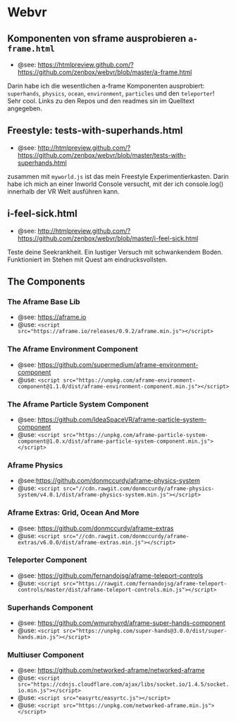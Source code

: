 # Webvr

## Komponenten von sframe ausprobieren `a-frame.html`
- @see: https://htmlpreview.github.com/?https://github.com/zenbox/webvr/blob/master/a-frame.html

Darin habe ich die wesentlichen a-frame Komponenten ausprobiert: `superhands`, `physics`, `ocean`, `environment`, `particles` und den `teleporter`! Sehr cool. Links zu den Repos und den readmes sin im Quelltext angegeben.

## Freestyle: tests-with-superhands.html
- @see: http://htmlpreview.github.com/?https://github.com/zenbox/webvr/blob/master/tests-with-superhands.html

zusammen mit `myworld.js` ist das mein Freestyle Experimentierkasten. Darin habe ich mich an einer Inworld Console versucht, mit der ich console.log() innerhalb der VR Welt ausführen kann.


## i-feel-sick.html
- @see: http://htmlpreview.github.com/?https://github.com/zenbox/webvr/blob/master/i-feel-sick.html

Teste deine Seekrankheit. Ein lustiger Versuch mit schwankendem Boden. Funktioniert im Stehen mit Quest am eindrucksvollsten.

## The Components

### The Aframe Base Lib
- @see: https://aframe.io
- @use: `<script src="https://aframe.io/releases/0.9.2/aframe.min.js"></script>`
 
### The Aframe Environment Component
- @see: https://github.com/supermedium/aframe-environment-component
- @use: `<script src="https://unpkg.com/aframe-environment-component@1.1.0/dist/aframe-environment-component.min.js"></script>`
 
### The Aframe Particle System Component
- @see: https://github.com/IdeaSpaceVR/aframe-particle-system-component
- @use: `<script src="https://unpkg.com/aframe-particle-system-component@1.0.x/dist/aframe-particle-system-component.min.js"></script>`
 
### Aframe Physics
- @see:https://github.com/donmccurdy/aframe-physics-system
- @use: `<script src="//cdn.rawgit.com/donmccurdy/aframe-physics-system/v4.0.1/dist/aframe-physics-system.min.js"></script>`
 
### Aframe Extras: Grid, Ocean And More
- @see: https://github.com/donmccurdy/aframe-extras
- @use: `<script src="//cdn.rawgit.com/donmccurdy/aframe-extras/v6.0.0/dist/aframe-extras.min.js"></script>`
 
### Teleporter Component
- @see: https://github.com/fernandojsg/aframe-teleport-controls
- @use: `<script src="https://rawgit.com/fernandojsg/aframe-teleport-controls/master/dist/aframe-teleport-controls.min.js"></script>`
 
### Superhands Component
- @see: https://github.com/wmurphyrd/aframe-super-hands-component
- @use: `<script src="https://unpkg.com/super-hands@3.0.0/dist/super-hands.min.js"></script>`
 
### Multiuser Component
- @see: https://github.com/networked-aframe/networked-aframe
- @use: 
`<script src="https://cdnjs.cloudflare.com/ajax/libs/socket.io/1.4.5/socket.io.min.js"></script>`
- @use: `<script src="easyrtc/easyrtc.js"></script>`
- @use: `<script src="https://unpkg.com/networked-aframe.min.js"></script>`

